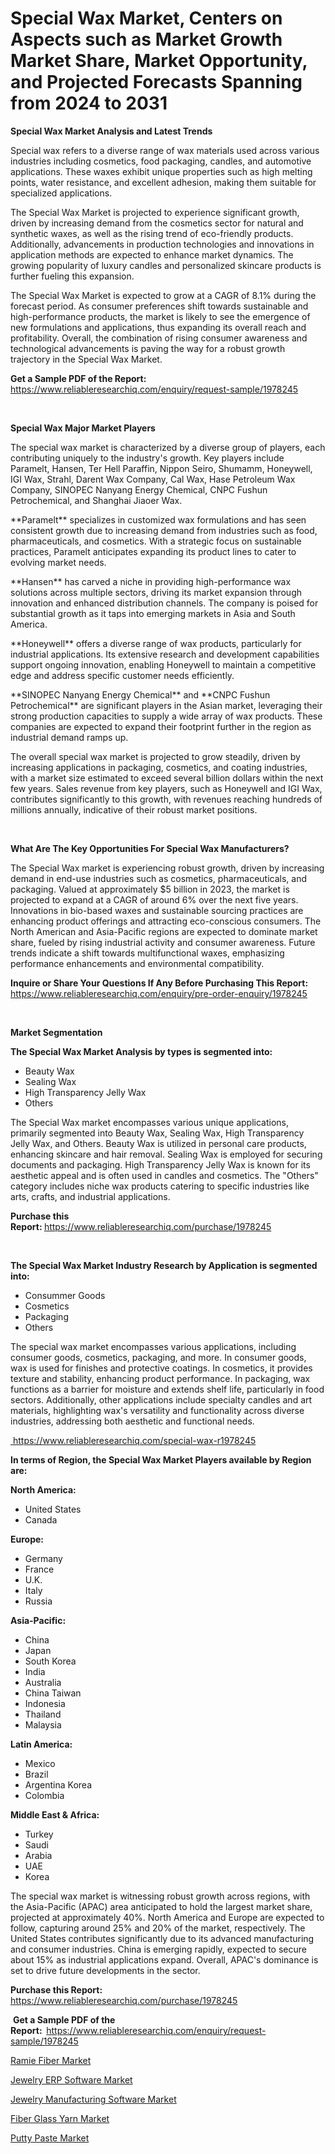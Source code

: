 <p><h1>Special Wax Market, Centers on Aspects such as Market Growth Market Share, Market Opportunity, and Projected Forecasts Spanning from 2024 to 2031</h1></p><p><strong>Special Wax Market Analysis and Latest Trends</strong></p>
<p><p>Special wax refers to a diverse range of wax materials used across various industries including cosmetics, food packaging, candles, and automotive applications. These waxes exhibit unique properties such as high melting points, water resistance, and excellent adhesion, making them suitable for specialized applications. </p><p>The Special Wax Market is projected to experience significant growth, driven by increasing demand from the cosmetics sector for natural and synthetic waxes, as well as the rising trend of eco-friendly products. Additionally, advancements in production technologies and innovations in application methods are expected to enhance market dynamics. The growing popularity of luxury candles and personalized skincare products is further fueling this expansion.</p><p>The Special Wax Market is expected to grow at a CAGR of 8.1% during the forecast period. As consumer preferences shift towards sustainable and high-performance products, the market is likely to see the emergence of new formulations and applications, thus expanding its overall reach and profitability. Overall, the combination of rising consumer awareness and technological advancements is paving the way for a robust growth trajectory in the Special Wax Market.</p></p>
<p><strong>Get a Sample PDF of the Report:&nbsp;</strong> <a href="https://www.reliableresearchiq.com/enquiry/request-sample/1978245?utm_campaign=1088&utm_medium=2&utm_source=Github&utm_content=ia&utm_term=14112024&utm_id=special-wax">https://www.reliableresearchiq.com/enquiry/request-sample/1978245</a></p>
<p>&nbsp;</p>
<p><strong>Special Wax Major Market Players</strong></p>
<p><p>The special wax market is characterized by a diverse group of players, each contributing uniquely to the industry's growth. Key players include Paramelt, Hansen, Ter Hell Paraffin, Nippon Seiro, Shumamm, Honeywell, IGI Wax, Strahl, Darent Wax Company, Cal Wax, Hase Petroleum Wax Company, SINOPEC Nanyang Energy Chemical, CNPC Fushun Petrochemical, and Shanghai Jiaoer Wax.</p><p>**Paramelt** specializes in customized wax formulations and has seen consistent growth due to increasing demand from industries such as food, pharmaceuticals, and cosmetics. With a strategic focus on sustainable practices, Paramelt anticipates expanding its product lines to cater to evolving market needs.</p><p>**Hansen** has carved a niche in providing high-performance wax solutions across multiple sectors, driving its market expansion through innovation and enhanced distribution channels. The company is poised for substantial growth as it taps into emerging markets in Asia and South America.</p><p>**Honeywell** offers a diverse range of wax products, particularly for industrial applications. Its extensive research and development capabilities support ongoing innovation, enabling Honeywell to maintain a competitive edge and address specific customer needs efficiently.</p><p>**SINOPEC Nanyang Energy Chemical** and **CNPC Fushun Petrochemical** are significant players in the Asian market, leveraging their strong production capacities to supply a wide array of wax products. These companies are expected to expand their footprint further in the region as industrial demand ramps up.</p><p>The overall special wax market is projected to grow steadily, driven by increasing applications in packaging, cosmetics, and coating industries, with a market size estimated to exceed several billion dollars within the next few years. Sales revenue from key players, such as Honeywell and IGI Wax, contributes significantly to this growth, with revenues reaching hundreds of millions annually, indicative of their robust market positions.</p></p>
<p>&nbsp;</p>
<p><strong>What Are The Key Opportunities For Special Wax Manufacturers?</strong></p>
<p><p>The Special Wax market is experiencing robust growth, driven by increasing demand in end-use industries such as cosmetics, pharmaceuticals, and packaging. Valued at approximately $5 billion in 2023, the market is projected to expand at a CAGR of around 6% over the next five years. Innovations in bio-based waxes and sustainable sourcing practices are enhancing product offerings and attracting eco-conscious consumers. The North American and Asia-Pacific regions are expected to dominate market share, fueled by rising industrial activity and consumer awareness. Future trends indicate a shift towards multifunctional waxes, emphasizing performance enhancements and environmental compatibility.</p></p>
<p><strong>Inquire or Share Your Questions If Any Before Purchasing This Report:</strong> <a href="https://www.reliableresearchiq.com/enquiry/pre-order-enquiry/1978245?utm_campaign=1088&utm_medium=2&utm_source=Github&utm_content=ia&utm_term=14112024&utm_id=special-wax">https://www.reliableresearchiq.com/enquiry/pre-order-enquiry/1978245</a></p>
<p>&nbsp;</p>
<p><strong>Market Segmentation</strong></p>
<p><strong>The Special Wax Market Analysis by types is segmented into:</strong></p>
<p><ul><li>Beauty Wax</li><li>Sealing Wax</li><li>High Transparency Jelly Wax</li><li>Others</li></ul></p>
<p><p>The Special Wax market encompasses various unique applications, primarily segmented into Beauty Wax, Sealing Wax, High Transparency Jelly Wax, and Others. Beauty Wax is utilized in personal care products, enhancing skincare and hair removal. Sealing Wax is employed for securing documents and packaging. High Transparency Jelly Wax is known for its aesthetic appeal and is often used in candles and cosmetics. The "Others" category includes niche wax products catering to specific industries like arts, crafts, and industrial applications.</p></p>
<p><strong>Purchase this Report:&nbsp;</strong><a href="https://www.reliableresearchiq.com/purchase/1978245?utm_campaign=1088&utm_medium=2&utm_source=Github&utm_content=ia&utm_term=14112024&utm_id=special-wax">https://www.reliableresearchiq.com/purchase/1978245</a></p>
<p>&nbsp;</p>
<p><strong>The Special Wax Market Industry Research by Application is segmented into:</strong></p>
<p><ul><li>Consummer Goods</li><li>Cosmetics</li><li>Packaging</li><li>Others</li></ul></p>
<p><p>The special wax market encompasses various applications, including consumer goods, cosmetics, packaging, and more. In consumer goods, wax is used for finishes and protective coatings. In cosmetics, it provides texture and stability, enhancing product performance. In packaging, wax functions as a barrier for moisture and extends shelf life, particularly in food sectors. Additionally, other applications include specialty candles and art materials, highlighting wax's versatility and functionality across diverse industries, addressing both aesthetic and functional needs.</p></p>
<p><a href="https://www.reliableresearchiq.com/special-wax-r1978245?utm_campaign=1088&utm_medium=2&utm_source=Github&utm_content=ia&utm_term=14112024&utm_id=special-wax">&nbsp;https://www.reliableresearchiq.com/special-wax-r1978245</a></p>
<p><strong>In terms of Region, the Special Wax Market Players available by Region are:</strong></p>
<p>
    <p> <strong> North America: </strong>
        <ul>
            <li>United States</li>
            <li>Canada</li>
        </ul>
        </p> 
    <p> <strong> Europe: </strong>
        <ul>
            <li>Germany</li>
            <li>France</li>
            <li>U.K.</li>
            <li>Italy</li>
            <li>Russia</li>
        </ul>
        </p> 
    <p> <strong> Asia-Pacific: </strong>
        <ul>
            <li>China</li>
            <li>Japan</li>
            <li>South Korea</li>
            <li>India</li>
            <li>Australia</li>
            <li>China Taiwan</li>
            <li>Indonesia</li>
            <li>Thailand</li>
            <li>Malaysia</li>
        </ul>
        </p> 
    <p> <strong> Latin America: </strong>
        <ul>
            <li>Mexico</li>
            <li>Brazil</li>
            <li>Argentina Korea</li>
            <li>Colombia</li>
        </ul>
        </p> 
    <p> <strong> Middle East & Africa: </strong>
        <ul>
            <li>Turkey</li>
            <li>Saudi</li>
            <li>Arabia</li>
            <li>UAE</li>
            <li>Korea</li>
        </ul>
    </p>
    </p>
<p><p>The special wax market is witnessing robust growth across regions, with the Asia-Pacific (APAC) area anticipated to hold the largest market share, projected at approximately 40%. North America and Europe are expected to follow, capturing around 25% and 20% of the market, respectively. The United States contributes significantly due to its advanced manufacturing and consumer industries. China is emerging rapidly, expected to secure about 15% as industrial applications expand. Overall, APAC's dominance is set to drive future developments in the sector.</p></p>
<p><strong>Purchase this Report: </strong><a href="https://www.reliableresearchiq.com/purchase/1978245?utm_campaign=1088&utm_medium=2&utm_source=Github&utm_content=ia&utm_term=14112024&utm_id=special-wax">https://www.reliableresearchiq.com/purchase/1978245</a></p>
<p>&nbsp;<strong>Get a Sample PDF of the Report:&nbsp;&nbsp;</strong><a href="https://www.reliableresearchiq.com/enquiry/request-sample/1978245?utm_campaign=1088&utm_medium=2&utm_source=Github&utm_content=ia&utm_term=14112024&utm_id=special-wax">https://www.reliableresearchiq.com/enquiry/request-sample/1978245</a></p>
<p><strong></strong></p>
<p><p><a href="https://github.com/rosalee3esue/Market-Research-Report-List-1/blob/main/ramie-fiber-market.md?utm_campaign=1088&utm_medium=2&utm_source=Github&utm_content=ia&utm_term=14112024&utm_id=special-wax">Ramie Fiber Market</a></p><p><a href="https://issuu.com/reportprime-2/docs/jewelry-erp-software-market-size-20_47242317a0c892?utm_campaign=1088&utm_medium=2&utm_source=Github&utm_content=ia&utm_term=14112024&utm_id=special-wax">Jewelry ERP Software Market</a></p><p><a href="https://issuu.com/reportprime-2/docs/jewelry-manufacturing-software-mark_27c8cf8363b4cd?utm_campaign=1088&utm_medium=2&utm_source=Github&utm_content=ia&utm_term=14112024&utm_id=special-wax">Jewelry Manufacturing Software Market</a></p><p><a href="https://www.linkedin.com/pulse/global-fiber-glass-yarn-market-trends-analysis-future-nwbkc?utm_campaign=1088&utm_medium=2&utm_source=Github&utm_content=ia&utm_term=14112024&utm_id=special-wax">Fiber Glass Yarn Market</a></p><p><a href="https://github.com/Annahawkins697/Market-Research-Report-List-1/blob/main/putty-paste-market.md?utm_campaign=1088&utm_medium=2&utm_source=Github&utm_content=ia&utm_term=14112024&utm_id=special-wax">Putty Paste Market</a></p></p>